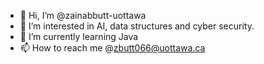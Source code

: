 - 👋 Hi, I’m @zainabbutt-uottawa
- 👀 I’m interested in AI, data structures and cyber security.
- 🌱 I’m currently learning Java
- 📫 How to reach me @zbutt066@uottawa.ca

<!---
zainabbutt-uottawa/zainabbutt-uottawa is a ✨ special ✨ repository because its `README.md` (this file) appears on your GitHub profile.
You can click the Preview link to take a look at your changes.
--->
